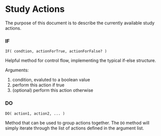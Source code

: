 # Study Actions

The purpose of this document is to describe the currently available study actions.

### IF
`
IF( condtion, actionForTrue, actionForFalse? )
`

Helpful method for control flow, implementing the typical if-else structure.

Arguments:

1. condition, evaluted to a boolean value
2. perform this action if true
3. (optional) perform this action otherwise


### DO

`DO( action1, action2, ... )`

Method that can be used to group actions together. The `DO` method will simply iterate through the list of actions defined in the argument list.
